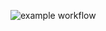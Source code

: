 ![example workflow](https://github.com/scout249/hugo-static-app/actions/workflows/mazure-static-web-apps-polite-ocean-0b47fca1e.yml/badge.svg)
